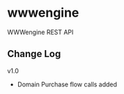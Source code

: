 wwwengine
=========

WWWengine REST API

Change Log
-----------

v1.0

- Domain Purchase flow calls added
